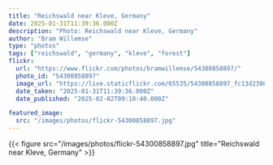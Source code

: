 ```yaml
---
title: "Reichswald near Kleve, Germany"
date: 2025-01-31T11:39:36.000Z
description: "Photo: Reichswald near Kleve, Germany"
author: "Bram Willemse"
type: "photos"
tags: ["reichswald", "germany", "kleve", "forest"]
flickr:
  url: "https://www.flickr.com/photos/bramwillemse/54300858897/"
  photo_id: "54300858897"
  image_url: "https://live.staticflickr.com/65535/54300858897_fc13d23866_h.jpg"
  date_taken: "2025-01-31T11:39:36.000Z"
  date_published: "2025-02-02T09:10:40.000Z"

featured_image:
  src: "/images/photos/flickr-54300858897.jpg"
---
```


{{< figure src="/images/photos/flickr-54300858897.jpg" title="Reichswald near Kleve, Germany" >}}
